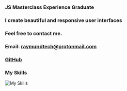 

### **JS Masterclass Experience** Graduate
### I create beautiful and responsive user interfaces 
### Feel free to contact me. 
### Email: **raymundtech@protonmail.com** 
### [GitHub](https://github.com/rajmundgyur/) 
### My Skills 
![My Skills](https://skillicons.dev/icons?i=js,ts,tailwind,react,next,git,github)



